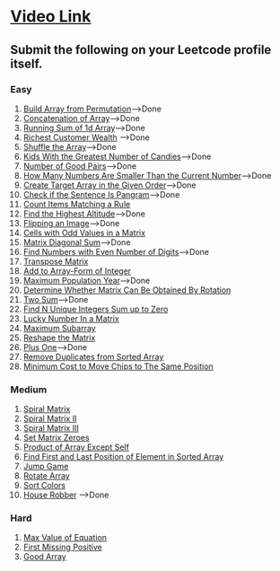 # [Video Link](https://youtu.be/n60Dn0UsbEk)

## Submit the following on your Leetcode profile itself.

### Easy
1. [Build Array from Permutation](https://leetcode.com/problems/build-array-from-permutation/)-->Done
2. [Concatenation of Array](https://leetcode.com/problems/concatenation-of-array/)-->Done
3. [Running Sum of 1d Array](https://leetcode.com/problems/running-sum-of-1d-array/)-->Done
4. [Richest Customer Wealth](https://leetcode.com/problems/richest-customer-wealth/) -->Done
5. [Shuffle the Array](https://leetcode.com/problems/shuffle-the-array/)-->Done
6. [Kids With the Greatest Number of Candies](https://leetcode.com/problems/kids-with-the-greatest-number-of-candies/)-->Done
7. [Number of Good Pairs](https://leetcode.com/problems/number-of-good-pairs/)-->Done
8. [How Many Numbers Are Smaller Than the Current Number](https://leetcode.com/problems/how-many-numbers-are-smaller-than-the-current-number/)-->Done
9. [Create Target Array in the Given Order](https://leetcode.com/problems/create-target-array-in-the-given-order/)-->Done
10. [Check if the Sentence Is Pangram](https://leetcode.com/problems/check-if-the-sentence-is-pangram/)-->Done
11. [Count Items Matching a Rule](https://leetcode.com/problems/count-items-matching-a-rule/)
12. [Find the Highest Altitude](https://leetcode.com/problems/find-the-highest-altitude/)-->Done
13. [Flipping an Image](https://leetcode.com/problems/flipping-an-image/)-->Done
14. [Cells with Odd Values in a Matrix](https://leetcode.com/problems/cells-with-odd-values-in-a-matrix/)
15. [Matrix Diagonal Sum](https://leetcode.com/problems/matrix-diagonal-sum/)-->Done
16. [Find Numbers with Even Number of Digits](https://leetcode.com/problems/find-numbers-with-even-number-of-digits/)-->Done
17. [Transpose Matrix](https://leetcode.com/problems/transpose-matrix/)
18. [Add to Array-Form of Integer](https://leetcode.com/problems/add-to-array-form-of-integer/)
19. [Maximum Population Year](https://leetcode.com/problems/maximum-population-year/)-->Done
20. [Determine Whether Matrix Can Be Obtained By Rotation](https://leetcode.com/problems/determine-whether-matrix-can-be-obtained-by-rotation/)
21. [Two Sum](https://leetcode.com/problems/two-sum/)-->Done
22. [Find N Unique Integers Sum up to Zero](https://leetcode.com/problems/find-n-unique-integers-sum-up-to-zero/)
23. [Lucky Number In a Matrix](https://leetcode.com/problems/lucky-numbers-in-a-matrix/)
24. [Maximum Subarray](https://leetcode.com/problems/maximum-subarray/)
25. [Reshape the Matrix](https://leetcode.com/problems/reshape-the-matrix/)
26. [Plus One](https://leetcode.com/problems/plus-one/)-->Done
27. [Remove Duplicates from Sorted Array](https://leetcode.com/problems/remove-duplicates-from-sorted-array/)
28. [Minimum Cost to Move Chips to The Same Position](https://leetcode.com/problems/minimum-cost-to-move-chips-to-the-same-position/)

### Medium
1. [Spiral Matrix](https://leetcode.com/problems/spiral-matrix/)
2. [Spiral Matrix II](https://leetcode.com/problems/spiral-matrix-ii/)
3. [Spiral Matrix III](https://leetcode.com/problems/spiral-matrix-iii/)
4. [Set Matrix Zeroes](https://leetcode.com/problems/set-matrix-zeroes/)
5. [Product of Array Except Self](https://leetcode.com/problems/product-of-array-except-self/)
6. [Find First and Last Position of Element in Sorted Array](https://leetcode.com/problems/find-first-and-last-position-of-element-in-sorted-array/)
7. [Jump Game](https://leetcode.com/problems/jump-game/)
8. [Rotate Array](https://leetcode.com/problems/rotate-array/)
9. [Sort Colors](https://leetcode.com/problems/sort-colors/)
10. [House Robber](https://leetcode.com/problems/house-robber/) -->Done

### Hard
1. [Max Value of Equation](https://leetcode.com/problems/max-value-of-equation/)
2. [First Missing Positive](https://leetcode.com/problems/first-missing-positive/)
3. [Good Array](https://leetcode.com/problems/check-if-it-is-a-good-array/)
